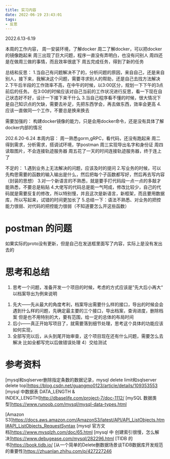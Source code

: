 ```yaml
---
title: 实习内容
date: 2022-06-19 23:43:01
tags:
- 反思
---
```


2022.6.13-6.19

本周的工作内容，
周一安装环境，了解docker
周二了解docker，可以把docker的镜像跑起来
周三出现了巨大问题，程序一直没有弄明白，也没有问别人
周四还是在做周三做的事情，而且效率很底下
周五完成任务，得到了新的任务

总结和反思：
1.当自己有问题解决不了的，分析问题的原因，来自自己，还是来自别人，接下来，我解决这个问题，需要寻求别人的帮助，还是自己去找方法解决
2.下午后半段的工作效率不高，在中午的时候，以3:00区分，规划一下下午的3点前后的任务。
在3:00的时候应该对自己当前的工作状况进行反思，看一下现在自己状态好不好，设计一下接下来干什么
3.当自己程序看不懂的时候，很大情况下是自己知识点的欠缺，需要去补足，先把东西学会，再去做东西，效率会更高
4.应该一直做同一个工作，不要总是换来换去


需要加强的：
构建docker镜像的能力，只是会用docker命令，还是没有具体了解docker内部的情况


202.6.20-6.24
本周内容：
周一熟悉gorm,gRPC，看代码，还没有跑起来
周二得到需求，分析需求，搭调试环境，学postman
周三实现导出名字和身份证
周四读取图片，不会连接轨迹服务器
周五花了一天的时间连接轨迹服务器，终于连上了

不足的：
1.遇到业务上无法解决的问题，应该及时的提问
2.写业务的时候，可以先构思需要的函数的输入输出是什么，然后把每个子函数都写好，然后再去写内容（封装的思想）
3.对一个新语言的不熟悉，就是要手打代码段一点一点的多敲才能熟悉，不要总是粘贴
4.大佬写的代码总是能一气呵成，修改比较少，自己的代码就是需要反复的修改，所以特别慢，并且这次是新语言，新框架，而且要用数据库，所以写起来，试错的时间更加长了
5.总结一下：语法不熟悉、对业务的把控能力很弱、对代码的把控能力很弱（不知道要怎么开这些函数）



# postman 的问题
如果实际的proto没有更新，但是自己在发送框里面写了内容，实际上是没有发出去的



# 思考和总结
1. 思考一个问题，准备开发一个项目的时候，考虑的方式应该是”先大后小再大“
以档案导出为例来说明
1) 先大——先从最大的角度考利，档案导出需要什么样的接口，导出的时候会会遇到什么样的问题，先确定最主要的三个接口，导出档案，查询进度，删除档案
但是也不用特别的大，要有范围，给一定的总体的布局时间
2) 后小——真正开始写项目了，就需要落到细节处理，思考这个具体的功能应该如何实现，
3) 全部写完以后，从头到尾开始审查，这个项目现在还有什么问题，需要怎么去解决
比如全都写完以后做错误处理
4）交给测试




# 参考资料
[mysql和sqlserver删除指定条数的数据记录，mysql delete limit和sqlserver delete top]https://blog.csdn.net/guangmo0123/article/details/109353553
[mysql 中数据表 DATA_LENGTH & INDEX_LENGTH]http://dbaselife.com/project-7/doc-1112/
[mySQL 数据类型]https://www.runoob.com/mysql/mysql-data-types.html

[Amazon S3]https://docs.aws.amazon.com/AmazonS3/latest/API/API_ListObjects.html#API_ListObjects_RequestSyntax
[mysql 官方文档]https://www.mysqlzh.com/doc/65.html
[mysql 中 创建索引很慢，怎么解决]https://www.debugease.com/mysql/282296.html
[TIDB 的书]https://book.tidb.io/
[从一个简单的Delete删数据场景谈TiDB数据库开发规范的重要性]https://zhuanlan.zhihu.com/p/427227246


























